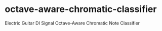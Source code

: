 # octave-aware-chromatic-classifier
Electric Guitar DI Signal Octave-Aware Chromatic Note Classifier

